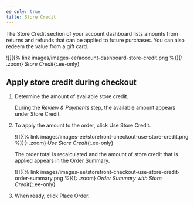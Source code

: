 ```yaml
---
ee_only: true
title: Store Credit
---
```


The Store Credit section of your account dashboard lists amounts from returns and refunds that can be applied to future purchases. You can also redeem the value from a gift card.

![]({% link images/images-ee/account-dashboard-store-credit.png %}){: .zoom}
_Store Credit_{:.ee-only}

## Apply store credit during checkout

1. Determine the amount of available store credit.

   During the _Review & Payments_ step, the available amount appears under Store Credit.

1. To apply the amount to the order, click <span class="btn">Use Store Credit</span>.

   ![]({% link images/images-ee/storefront-checkout-use-store-credit.png %}){: .zoom}
   _Use Store Credit_{:.ee-only}

   The order total is recalculated and the amount of store credit that is applied appears in the Order Summary.

   ![]({% link images/images-ee/storefront-checkout-use-store-credit-order-summary.png %}){: .zoom}
   _Order Summary with Store Credit_{:.ee-only}

1. When ready, click <span class="btn">Place Order</span>.
